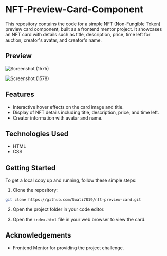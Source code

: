 # NFT-Preview-Card-Component

This repository contains the code for a simple NFT (Non-Fungible Token) preview card component, built as a frontend mentor project. It showcases an NFT card with details such as title, description, price, time left for auction, creator's avatar, and creator's name.

## Preview

![Screenshot (1575)](https://github.com/Swati7819/NFT-Preview-Card-Component/assets/132447787/a226944d-c99d-422f-9f21-31a7c84154a7)

![Screenshot (1578)](https://github.com/Swati7819/NFT-Preview-Card-Component/assets/132447787/a0b4748c-4a10-47ab-a01c-7e359a937ca9)


## Features

- Interactive hover effects on the card image and title.
- Display of NFT details including title, description, price, and time left.
- Creator information with avatar and name.

## Technologies Used

- HTML
- CSS

## Getting Started

To get a local copy up and running, follow these simple steps:

1. Clone the repository:

```bash
git clone https://github.com/Swati7819/nft-preview-card.git
```

2. Open the project folder in your code editor.

3. Open the `index.html` file in your web browser to view the card.

## Acknowledgements

- Frontend Mentor for providing the project challenge.
```
